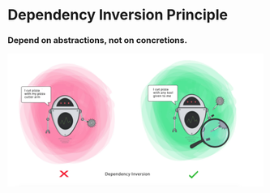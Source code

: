 # Dependency Inversion Principle

### Depend on abstractions, not on concretions.

![Screenshot](Dependency%20Inversion%20Principle.png)